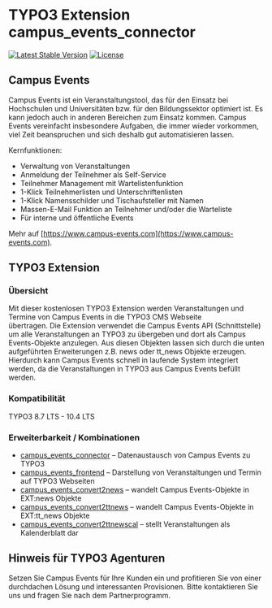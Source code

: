 # TYPO3 Extension campus_events_connector

[![Latest Stable Version](https://poser.pugx.org/brainappeal/campus_events_connector/v/stable)](https://packagist.org/packages/brainappeal/campus_events_connector)
[![License](https://poser.pugx.org/brainappeal/campus_events_connector/license)](https://packagist.org/packages/brainappeal/campus_events_connector)

## Campus Events
Campus Events ist ein Veranstaltungstool, das für den Einsatz bei Hochschulen und Universitäten bzw. für den Bildungssektor optimiert ist. 
Es kann jedoch auch in anderen Bereichen zum Einsatz kommen.  Campus Events vereinfacht insbesondere  Aufgaben, die immer wieder vorkommen, viel Zeit beanspruchen und sich deshalb gut automatisieren lassen.

Kernfunktionen:
* Verwaltung von Veranstaltungen
* Anmeldung der Teilnehmer als Self-Service
* Teilnehmer Management mit Wartelistenfunktion
* 1-Klick Teilnehmerlisten und Unterschriftenlisten 
* 1-Klick Namensschilder und Tischaufsteller mit Namen
* Massen-E-Mail Funktion an Teilnehmer und/oder die Warteliste
* Für interne und öffentliche Events

Mehr auf [https://www.campus-events.com](https://www.campus-events.com). 

## TYPO3 Extension

### Übersicht
Mit dieser kostenlosen TYPO3 Extension werden Veranstaltungen und Termine von Campus Events in die TYPO3 CMS Webseite  
übertragen. Die Extension verwendet die Campus Events API (Schnittstelle) um alle Veranstaltungen an TYPO3 zu übergeben und dort als Campus Events-Objekte anzulegen. Aus diesen Objekten lassen sich durch die unten aufgeführten Erweiterungen z.B. news oder tt_news Objekte erzeugen. Hierdurch kann Campus Events schnell in laufende System integriert werden, da die Veranstaltungen in TYPO3 aus Campus Events befüllt werden.

### Kompatibilität
TYPO3 8.7 LTS - 10.4 LTS

### Erweiterbarkeit / Kombinationen

* [campus_events_connector](https://github.com/BrainAppeal/campus_events_connector)                  – Datenaustausch von Campus Events zu TYPO3
* [campus_events_frontend](https://github.com/BrainAppeal/campus_events_frontend)                    – Darstellung von Veranstaltungen und Termin auf TYPO3 Webseiten
* [campus_events_convert2news](https://github.com/BrainAppeal/campus_events_convert2news)            – wandelt Campus Events-Objekte in EXT:news Objekte 
* [campus_events_convert2ttnews]( https://github.com/BrainAppeal/campus_events_convert2ttnews)       – wandelt Campus Events-Objekte in EXT:tt_news Objekte 
* [campus_events_convert2ttnewscal]( https://github.com/BrainAppeal/campus_events_convert2ttnewscal) – stellt Veranstaltungen als Kalenderblatt dar 

## Hinweis für TYPO3 Agenturen
Setzen Sie Campus Events für Ihre Kunden ein und profitieren Sie von einer durchdachen Lösung und interessanten 
Provisionen. Bitte kontaktieren Sie uns und fragen Sie nach dem Partnerprogramm.
